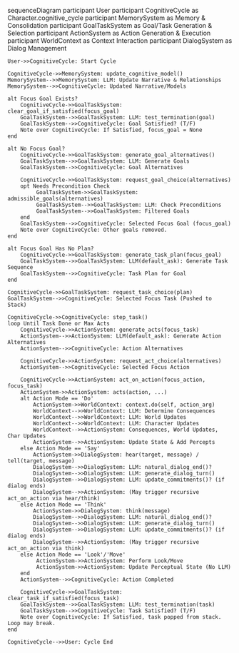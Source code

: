 sequenceDiagram
    participant User
    participant CognitiveCycle as Character.cognitive_cycle
    participant MemorySystem as Memory & Consolidation
    participant GoalTaskSystem as Goal/Task Generation & Selection
    participant ActionSystem as Action Generation & Execution
    participant WorldContext as Context Interaction
    participant DialogSystem as Dialog Management

    User->>CognitiveCycle: Start Cycle

    CognitiveCycle->>MemorySystem: update_cognitive_model()
    MemorySystem-->>MemorySystem: LLM: Update Narrative & Relationships
    MemorySystem-->>CognitiveCycle: Updated Narrative/Models

    alt Focus Goal Exists?
        CognitiveCycle->>GoalTaskSystem: clear_goal_if_satisfied(focus_goal)
        GoalTaskSystem-->>GoalTaskSystem: LLM: test_termination(goal)
        GoalTaskSystem-->>CognitiveCycle: Goal Satisfied? (T/F)
        Note over CognitiveCycle: If Satisfied, focus_goal = None
    end

    alt No Focus Goal?
        CognitiveCycle->>GoalTaskSystem: generate_goal_alternatives()
        GoalTaskSystem-->>GoalTaskSystem: LLM: Generate Goals
        GoalTaskSystem-->>CognitiveCycle: Goal Alternatives

        CognitiveCycle->>GoalTaskSystem: request_goal_choice(alternatives)
        opt Needs Precondition Check
             GoalTaskSystem->>GoalTaskSystem: admissible_goals(alternatives)
             GoalTaskSystem-->>GoalTaskSystem: LLM: Check Preconditions
             GoalTaskSystem-->>GoalTaskSystem: Filtered Goals
        end
        GoalTaskSystem-->>CognitiveCycle: Selected Focus Goal (focus_goal)
        Note over CognitiveCycle: Other goals removed.
    end

    alt Focus Goal Has No Plan?
        CognitiveCycle->>GoalTaskSystem: generate_task_plan(focus_goal)
        GoalTaskSystem-->>GoalTaskSystem: LLM(default_ask): Generate Task Sequence
        GoalTaskSystem-->>CognitiveCycle: Task Plan for Goal
    end

    CognitiveCycle->>GoalTaskSystem: request_task_choice(plan)
    GoalTaskSystem-->>CognitiveCycle: Selected Focus Task (Pushed to Stack)

    CognitiveCycle->>CognitiveCycle: step_task()
    loop Until Task Done or Max Acts
        CognitiveCycle->>ActionSystem: generate_acts(focus_task)
        ActionSystem-->>ActionSystem: LLM(default_ask): Generate Action Alternatives
        ActionSystem-->>CognitiveCycle: Action Alternatives

        CognitiveCycle->>ActionSystem: request_act_choice(alternatives)
        ActionSystem-->>CognitiveCycle: Selected Focus Action

        CognitiveCycle->>ActionSystem: act_on_action(focus_action, focus_task)
        ActionSystem->>ActionSystem: acts(action, ...)
        alt Action Mode == 'Do'
            ActionSystem->>WorldContext: context.do(self, action_arg)
            WorldContext-->>WorldContext: LLM: Determine Consequences
            WorldContext-->>WorldContext: LLM: World Updates
            WorldContext-->>WorldContext: LLM: Character Updates
            WorldContext-->>ActionSystem: Consequences, World Updates, Char Updates
            ActionSystem-->>ActionSystem: Update State & Add Percepts
        else Action Mode == 'Say'
            ActionSystem->>DialogSystem: hear(target, message) / tell(target, message)
            DialogSystem-->>DialogSystem: LLM: natural_dialog_end()?
            DialogSystem-->>DialogSystem: LLM: generate_dialog_turn()
            DialogSystem-->>DialogSystem: LLM: update_commitments()? (if dialog ends)
            DialogSystem-->>ActionSystem: (May trigger recursive act_on_action via hear/think)
        else Action Mode == 'Think'
            ActionSystem->>DialogSystem: think(message)
            DialogSystem-->>DialogSystem: LLM: natural_dialog_end()?
            DialogSystem-->>DialogSystem: LLM: generate_dialog_turn()
            DialogSystem-->>DialogSystem: LLM: update_commitments()? (if dialog ends)
            DialogSystem-->>ActionSystem: (May trigger recursive act_on_action via think)
        else Action Mode == 'Look'/'Move'
             ActionSystem->>ActionSystem: Perform Look/Move
             ActionSystem->>ActionSystem: Update Perceptual State (No LLM)
        end
        ActionSystem-->>CognitiveCycle: Action Completed

        CognitiveCycle->>GoalTaskSystem: clear_task_if_satisfied(focus_task)
        GoalTaskSystem-->>GoalTaskSystem: LLM: test_termination(task)
        GoalTaskSystem-->>CognitiveCycle: Task Satisfied? (T/F)
        Note over CognitiveCycle: If Satisfied, task popped from stack. Loop may break.
    end

    CognitiveCycle-->>User: Cycle End